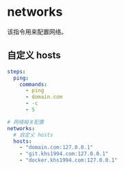 # networks

该指令用来配置网络。

## 自定义 hosts

```yaml
steps:
  ping:
    commands:
      - ping
      - domain.com
      - -c
      - 5

# 网络相关配置
networks:
  # 自定义 hosts
  hosts:
    - "domain.com:127.0.0.1"
    - "git.khs1994.com:127.0.0.1"
    - "docker.khs1994.com:127.0.0.1"
```
